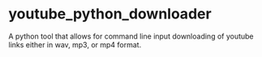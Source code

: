 # youtube_python_downloader
A python tool that allows for command line input downloading of youtube links either in wav, mp3, or mp4 format.
